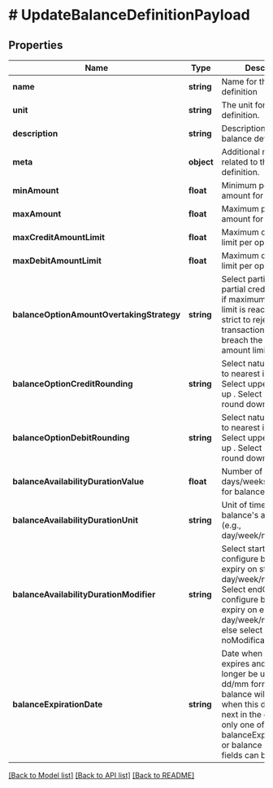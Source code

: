 # # UpdateBalanceDefinitionPayload

## Properties

Name | Type | Description | Notes
------------ | ------------- | ------------- | -------------
**name** | **string** | Name for the balance definition |
**unit** | **string** | The unit for this balance definition. |
**description** | **string** | Description for the balance definition | [optional]
**meta** | **object** | Additional metadata related to the balance definition. | [optional]
**minAmount** | **float** | Minimum possible amount for balance | [optional]
**maxAmount** | **float** | Maximum possible amount for balance | [optional]
**maxCreditAmountLimit** | **float** | Maximum credit amount limit per operation | [optional]
**maxDebitAmountLimit** | **float** | Maximum debit amount limit per operation | [optional]
**balanceOptionAmountOvertakingStrategy** | **string** | Select partial to enable partial credit of balance if maximum balance limit is reaching. Select strict to reject the transaction if it will breach the max credit amount limit. | [optional] [default to 'strict']
**balanceOptionCreditRounding** | **string** | Select natural to round to nearest integer. Select upper to round up . Select lower to round down | [optional] [default to 'natural']
**balanceOptionDebitRounding** | **string** | Select natural to round to nearest integer. Select upper to round up . Select lower to round down | [optional] [default to 'natural']
**balanceAvailabilityDurationValue** | **float** | Number of days/weeks/month/year for balance expiry | [optional]
**balanceAvailabilityDurationUnit** | **string** | Unit of time for the balance&#39;s availability (e.g., day/week/month/year). | [optional] [default to 'day']
**balanceAvailabilityDurationModifier** | **string** | Select startOfPeriod to configure balance expiry on start of day/week/month/year. Select endOfPeriod to configure balance expiry on end of day/week/month/year, else select noModification | [optional] [default to 'noModification']
**balanceExpirationDate** | **string** | Date when the balance expires and can no longer be used, in dd/mm format. The balance will be expired when this date appears next in the calendar and only one of balanceExpirationDate or balance availability fields can be used. | [optional]

[[Back to Model list]](../../README.md#models) [[Back to API list]](../../README.md#endpoints) [[Back to README]](../../README.md)
